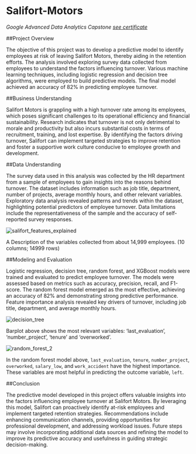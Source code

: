 # Salifort-Motors
*Google Advanced Data Analytics Capstone* _[see certificate](https://www.coursera.org/account/accomplishments/professional-cert/B22RFVSZGTV7)_

##Project Overview

The objective of this project was to develop a predictive model to identify employees at risk of leaving Salifort Motors, thereby aiding
in the retention efforts. The analysis involved exploring survey data collected from employees to understand the factors influencing
turnover. Various machine learning techniques, including logistic regression and decision tree algorithms, were employed to build
predictive models. The final model achieved an accuracy of 82% in predicting employee turnover.

##Business Understanding

Salifort Motors is grappling with a high turnover rate among its employees, which poses significant challenges to its operational
efficiency and financial sustainability. Research indicates that turnover is not only detrimental to morale and productivity but also
incurs substantial costs in terms of recruitment, training, and lost expertise. By identifying the factors driving turnover, Salifort can
implement targeted strategies to improve retention and foster a supportive work culture conducive to employee growth and development.

##Data Understanding

The survey data used in this analysis was collected by the HR department from a sample of employees to gain insights into the reasons
behind turnover. The dataset includes information such as job title, department, number of projects, average monthly hours, and other
relevant variables. Exploratory data analysis revealed patterns and trends within the dataset, highlighting potential predictors of
employee turnover. Data limitations include the representativeness of the sample and the accuracy of self-reported survey responses.

![salifort_features_explained](https://github.com/Pharmiliar/Salifort-Motors/assets/109634454/9e7a6ecc-38eb-4123-8da6-418854c2f326)

A Description of the variables collected from about 14,999 employees. (10 columns; 14999 rows)

##Modeling and Evaluation

Logistic regression, decision tree, random forest, and XGBoost models were trained and evaluated to predict employee turnover. The models
were assessed based on metrics such as accuracy, precision, recall, and F1-score. The random forest model emerged as the most effective,
achieving an accuracy of 82% and demonstrating strong predictive performance. Feature importance analysis revealed key drivers of
turnover, including job title, department, and average monthly hours.

![decision_tree](https://github.com/Pharmiliar/Salifort-Motors/assets/109634454/bfd52c11-1faa-4a4f-83e7-4997b291268a)

Barplot above shows the most relevant variables: ‘last_evaluation’, ‘number_project’,  ‘tenure’ and ‘overworked’.

![random_forest_2](https://github.com/Pharmiliar/Salifort-Motors/assets/109634454/e4cb16f5-47f1-41e8-9aa9-7e8ac2406ba9)

In the random forest model above, `last_evaluation`, `tenure`, `number_project`, `overworked`, `salary_low`, and `work_accident` have the highest importance. These variables are most helpful in predicting the outcome variable, `left`.


##Conclusion

The predictive model developed in this project offers valuable insights into the factors influencing employee turnover at Salifort
Motors. By leveraging this model, Salifort can proactively identify at-risk employees and implement targeted retention strategies.
Recommendations include enhancing communication channels, providing opportunities for professional development, and addressing workload
issues. Future steps may involve incorporating additional data sources and refining the model to improve its predictive accuracy and
usefulness in guiding strategic decision-making.
